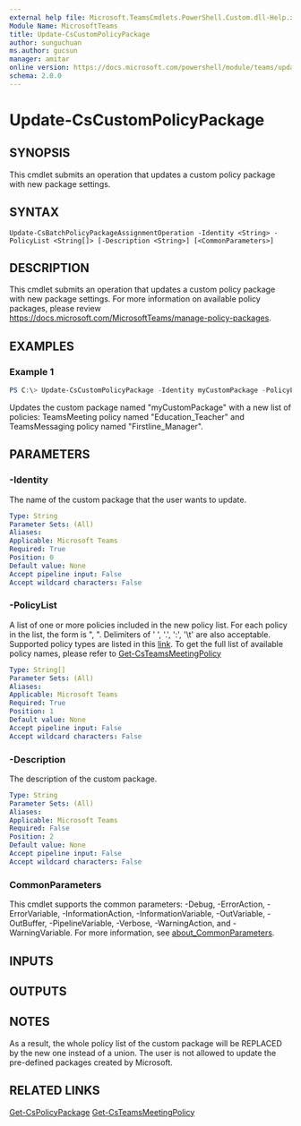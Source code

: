 ```yaml
---
external help file: Microsoft.TeamsCmdlets.PowerShell.Custom.dll-Help.xml
Module Name: MicrosoftTeams
title: Update-CsCustomPolicyPackage
author: sunguchuan
ms.author: gucsun
manager: amitar
online version: https://docs.microsoft.com/powershell/module/teams/update-CsCustomPolicyPackage
schema: 2.0.0
---
```


# Update-CsCustomPolicyPackage

## SYNOPSIS
This cmdlet submits an operation that updates a custom policy package with new package settings.

## SYNTAX

```
Update-CsBatchPolicyPackageAssignmentOperation -Identity <String> -PolicyList <String[]> [-Description <String>] [<CommonParameters>]
```

## DESCRIPTION

This cmdlet submits an operation that updates a custom policy package with new package settings. For more information on available policy packages, please review https://docs.microsoft.com/MicrosoftTeams/manage-policy-packages.

## EXAMPLES

### Example 1
```powershell
PS C:\> Update-CsCustomPolicyPackage -Identity myCustomPackage -PolicyList "TeamsMeetingPolicy, Education_Teacher" , "TeamsMessagingPolicy, Firstline_Manager"
```

Updates the custom package named "myCustomPackage" with a new list of policies: TeamsMeeting policy named "Education_Teacher" and TeamsMessaging policy named "Firstline_Manager".

## PARAMETERS

### -Identity

The name of the custom package that the user wants to update.

```yaml
Type: String
Parameter Sets: (All)
Aliases:
Applicable: Microsoft Teams
Required: True
Position: 0
Default value: None
Accept pipeline input: False
Accept wildcard characters: False
```

### -PolicyList

A list of one or more policies included in the new policy list. For each policy in the list, the form is "<PolicyType>, <PolicyName>". Delimiters of ' ', '.', ':', '\t' are also acceptable. Supported policy types are listed in this [link](https://docs.microsoft.com/en-us/MicrosoftTeams/manage-policy-packages#supported-policy-types). To get the full list of available policy names, please refer to [Get-CsTeamsMeetingPolicy](https://github.com/MicrosoftDocs/office-docs-powershell/blob/master/skype/skype-ps/skype/Get-CsTeamsMeetingPolicy.md)

```yaml
Type: String[]
Parameter Sets: (All)
Aliases:
Applicable: Microsoft Teams
Required: True
Position: 1
Default value: None
Accept pipeline input: False
Accept wildcard characters: False
```

### -Description

The description of the custom package.

```yaml
Type: String
Parameter Sets: (All)
Aliases:
Applicable: Microsoft Teams
Required: False
Position: 2
Default value: None
Accept pipeline input: False
Accept wildcard characters: False
```

### CommonParameters
This cmdlet supports the common parameters: -Debug, -ErrorAction, -ErrorVariable, -InformationAction, -InformationVariable, -OutVariable, -OutBuffer, -PipelineVariable, -Verbose, -WarningAction, and -WarningVariable. For more information, see [about_CommonParameters](https://go.microsoft.com/fwlink/?LinkID=113216).

## INPUTS

## OUTPUTS

## NOTES
As a result, the whole policy list of the custom package will be REPLACED by the new one instead of a union. The user is not allowed to update the pre-defined packages created by Microsoft. 

## RELATED LINKS

[Get-CsPolicyPackage](Get-CsPolicyPackage.md)
[Get-CsTeamsMeetingPolicy](https://github.com/MicrosoftDocs/office-docs-powershell/blob/master/skype/skype-ps/skype/Get-CsTeamsMeetingPolicy.md)
